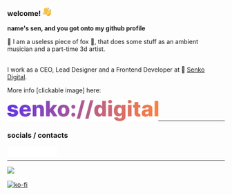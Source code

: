 ### **welcome! <img src="https://raw.githubusercontent.com/senkodev/senkodev/master/icons/emoji/wave.png" width="20" />**
**name's sen, and you got onto my github profile**<br />

🥴 I am a useless piece of fox 🦊, that does some stuff as an ambient musician and a part-time 3d artist. 
<br /><br />

I work as a CEO, Lead Designer and a Frontend Developer at 🦊 <a href="https://senko.digital?utm_source=github&utm_campaign=senkodev">Senko Digital</a>.

More info [clickable image] here:

<a href="https://senko.digital?utm_source=github&utm_campaign=senkodev">
  <img alt="Senko Digital Logo" align="left" width="350px" src="https://raw.githubusercontent.com/senkodev/senkodev/refs/heads/master/icons/senkod-logo.png" />
</a>

<br />
<br />

---

### **socials** / **contacts**

<a href="mailto:fox@senko.dev">
  <img alt="Proton" align="left" width="23px" src="https://raw.githubusercontent.com/senkodev/senkodev/master/icons/socials/mail.svg" />
</a>
<a href="https://x.com/senkodev">
  <img alt="Twitter" align="left" width="23px" src="https://raw.githubusercontent.com/senkodev/senkodev/master/icons/socials/twitter.svg" />
</a>
<a href="https://last.fm/user/senkodev">
  <img alt="Last.fm" align="left" width="23px" src="https://raw.githubusercontent.com/senkodev/senkodev/master/icons/socials/lastfm.svg" />
</a>
<a href="https://steamcommunity.com/id/senkodev">
  <img alt="Steam" align="left" width="23px" src="https://raw.githubusercontent.com/senkodev/senkodev/master/icons/socials/steam.svg" />
</a>
<a href="https://open.spotify.com/artist/3hfz8YwOpMlOYFCXE04HMU">
  <img alt="Spotify" align="left" width="23px" src="https://raw.githubusercontent.com/senkodev/senkodev/master/icons/socials/spotify.svg" />
</a>

<br />

---

[![](https://hits.seeyoufarm.com/api/count/incr/badge.svg?url=https%3A%2F%2Fgithub.com%2Fsenkodev%2Fsenkodev&count_bg=%23C21D6A&title_bg=%23121212&icon=&icon_color=%23C21D6A&title=hits&edge_flat=false)](https://senko.dev)

[![ko-fi](https://ko-fi.com/img/githubbutton_sm.svg)](https://ko-fi.com/C0C1D9CDG)
